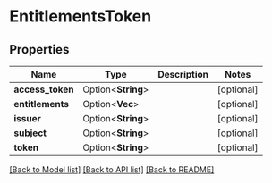 # EntitlementsToken

## Properties

Name | Type | Description | Notes
------------ | ------------- | ------------- | -------------
**access_token** | Option<**String**> |  | [optional]
**entitlements** | Option<**Vec<String>**> |  | [optional]
**issuer** | Option<**String**> |  | [optional]
**subject** | Option<**String**> |  | [optional]
**token** | Option<**String**> |  | [optional]

[[Back to Model list]](../README.md#documentation-for-models) [[Back to API list]](../README.md#documentation-for-api-endpoints) [[Back to README]](../README.md)


